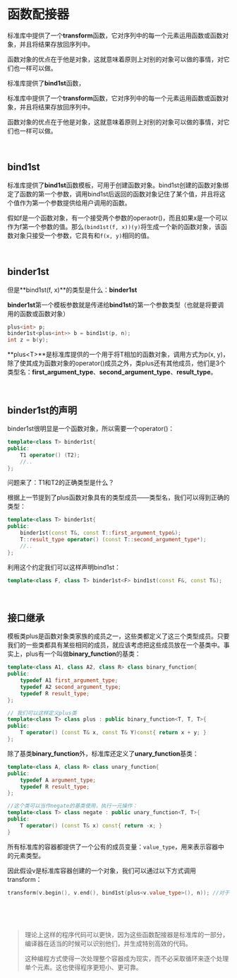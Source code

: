 # 函数配接器

标准库中提供了一个**transform**函数，它对序列中的每一个元素运用函数或函数对象，并且将结果存放回序列中。

函数对象的优点在于他是对象，这就意味着原则上对别的对象可以做的事情，对它们也一样可以做。

标准库提供了**bind1st**函数，

标准库中提供了一个**transform**函数，它对序列中的每一个元素运用函数或函数对象，并且将结果存放回序列中。

函数对象的优点在于他是对象，这就意味着原则上对别的对象可以做的事情，对它们也一样可以做。

‍

## bind1st

标准库提供了**bind1st**函数模板，可用于创建函数对象。bind1st创建的函数对象绑定了函数的第一个参数，调用bind1st后返回的函数对象记住了某个值，并且将这个值作为第一个参数提供给用户调用的函数。

假如f是一个函数对象，有一个接受两个参数的operaotr()，而且如果x是一个可以作为f第一个参数的值。那么`(bind1st(f, x))(y)`将生成一个新的函数对象，该函数对象只接受一个参数，它具有和`f(x, y)`相同的值。

‍

## binder1st

但是**bind1st(f, x)**的类型是什么：**binder1st**

**binder1st**第一个模板参数就是传递给**bind1st**的第一个参数类型（也就是将要调用的函数或函数对象）

```cpp
plus<int> p;
binder1st<plus<int>> b = bind1st(p, n);
int z = b(y);
```

**plus&lt;T&gt;**是标准库提供的一个用于将T相加的函数对象，调用方式为p(x, y)，除了使其成为函数对象的operator()成员之外，类plus还有其他成员，他们是3个类型名：**first_argument_type**、**second_argument_type**、**result_type**。

‍

## binder1st的声明

binder1st很明显是一个函数对象，所以需要一个operator()：

```cpp
template<class T> binder1st{
public:
    T1 operator() (T2);
    //..
};
```

问题来了：T1和T2的正确类型是什么？

根据上一节提到了plus函数对象具有的类型成员——类型名，我们可以得到正确的类型：

```cpp
template<class T> binder1st{
public:
    binder1st(const T&, const T::first_argument_type&);
    T::result_type operator() (const T::second_argument_type*);
    //..
};
```

利用这个约定我们可以这样声明bind1st：

```cpp
template<class F, class T> binder1st<F> bind1st(const F&, const T&);
```

‍

## 接口继承

模板类plus是函数对象类家族的成员之一，这些类都定义了这三个类型成员。只要我们的一些类都具有某些相同的成员，就应该考虑把这些成员放在一个基类中。事实上，plus有一个叫做**binary_function**的基类：

```cpp
template<class A1, class A2, class R> class binary_function{
public:
    typedef A1 first_argument_type;
    typedef A2 second_argument_type;
    typedef R result_type;
};

// 我们可以这样定义plus类
template<class T> class plus : public binary_function<T, T, T>{
public:
    T operator() (const T& x, const T& Y)const{ return x + y; }
};
```

除了基类**binary_function**外，标准库还定义了**unary_function**基类：

```cpp
template<class A, class R> class unary_function{
public:
    typedef A argument_type;
    typedef R result_type;
};

//这个类可以当作negate的基类使用，执行一元操作：
template<class T> class negate : public unary_function<T, T>{
public:
    T operator() (const T& x) const{ return -x; }
}
```

所有标准库的容器都提供了一个公有的成员变量：`value_type`，用来表示容器中的元素类型。

因此假设v是标准库容器创建的一个对象，我们可以通过以下方式调用transform：

```cpp
transform(v.begin(), v.end(), bind1st(plus<v.value_type>(), n)); //对于v中的每个值都加上n
```

‍

‍

> 理论上这样的程序代码可以更快，因为这些函数配接器是标准库的一部分，编译器在适当的时候可以识别他们，并生成特别高效的代码。
>
> 这种编程方式使得一次处理整个容器成为现实，而不必采取循环来逐个处理单个元素。这也使得程序更短小、更可靠。
